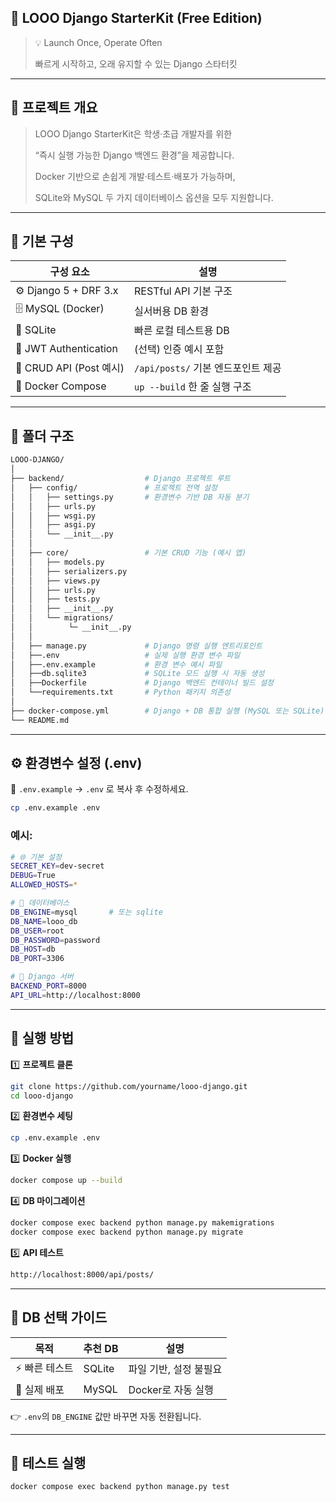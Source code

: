 ## 🚀 **LOOO Django StarterKit (Free Edition)**

> 💡 Launch Once, Operate Often
> 
> 
> 빠르게 시작하고, 오래 유지할 수 있는 Django 스타터킷
> 

---

## 🧩 **프로젝트 개요**

> LOOO Django StarterKit은 학생·초급 개발자를 위한
> 
> 
> “즉시 실행 가능한 Django 백엔드 환경”을 제공합니다.
> 
> Docker 기반으로 손쉽게 개발·테스트·배포가 가능하며,
> 
> SQLite와 MySQL 두 가지 데이터베이스 옵션을 모두 지원합니다.
> 

---

## 🧱 **기본 구성**

| 구성 요소 | 설명 |
| --- | --- |
| ⚙️ Django 5 + DRF 3.x | RESTful API 기본 구조 |
| 🗄️ MySQL (Docker) | 실서버용 DB 환경 |
| 💾 SQLite | 빠른 로컬 테스트용 DB |
| 🔐 JWT Authentication | (선택) 인증 예시 포함 |
| 🧰 CRUD API (Post 예시) | `/api/posts/` 기본 엔드포인트 제공 |
| 🐳 Docker Compose | `up --build` 한 줄 실행 구조 |

---

## 📂 **폴더 구조**

```bash
LOOO-DJANGO/
│
├── backend/                  # Django 프로젝트 루트
│   ├── config/               # 프로젝트 전역 설정
│   │   ├── settings.py       # 환경변수 기반 DB 자동 분기
│   │   ├── urls.py
│   │   ├── wsgi.py
│   │   ├── asgi.py
│   │   └── __init__.py
│   │
│   ├── core/                 # 기본 CRUD 기능 (예시 앱)
│   │   ├── models.py
│   │   ├── serializers.py
│   │   ├── views.py
│   │   ├── urls.py
│   │   ├── tests.py
│   │   ├── __init__.py
│   │   └── migrations/
│   │        └─ __init__.py
│   │
│   ├── manage.py             # Django 명령 실행 엔트리포인트 
│   ├──.env                   # 실제 실행 환경 변수 파일
│   ├──.env.example           # 환경 변수 예시 파일
│   ├──db.sqlite3             # SQLite 모드 실행 시 자동 생성              
│   ├──Dockerfile             # Django 백엔드 컨테이너 빌드 설정
│   └──requirements.txt       # Python 패키지 의존성
│
├── docker-compose.yml        # Django + DB 통합 실행 (MySQL 또는 SQLite)  
└── README.md
```

---

## ⚙️ **환경변수 설정 (.env)**

📄 `.env.example` → `.env` 로 복사 후 수정하세요.

```bash
cp .env.example .env
```

### 예시:

```bash
# 🌐 기본 설정
SECRET_KEY=dev-secret
DEBUG=True
ALLOWED_HOSTS=*

# 🧱 데이터베이스
DB_ENGINE=mysql       # 또는 sqlite
DB_NAME=looo_db
DB_USER=root
DB_PASSWORD=password
DB_HOST=db
DB_PORT=3306

# 🐍 Django 서버
BACKEND_PORT=8000
API_URL=http://localhost:8000
```

---

## 🐳 **실행 방법**

1️⃣ **프로젝트 클론**

```bash
git clone https://github.com/yourname/looo-django.git
cd looo-django
```

2️⃣ **환경변수 세팅**

```bash
cp .env.example .env
```

3️⃣ **Docker 실행**

```bash
docker compose up --build
```

4️⃣ **DB 마이그레이션**

```bash
docker compose exec backend python manage.py makemigrations
docker compose exec backend python manage.py migrate
```

5️⃣ **API 테스트**

```bash
http://localhost:8000/api/posts/
```

---

## 🔄 **DB 선택 가이드**

| 목적 | 추천 DB | 설명 |
| --- | --- | --- |
| ⚡ 빠른 테스트 | SQLite | 파일 기반, 설정 불필요 |
| 🚀 실제 배포 | MySQL | Docker로 자동 실행 |

👉 `.env`의 `DB_ENGINE` 값만 바꾸면 자동 전환됩니다.

---

## 🧠 **테스트 실행**

```bash
docker compose exec backend python manage.py test
```